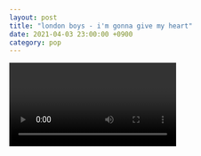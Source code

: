 ```yaml
---
layout: post
title: "london boys - i'm gonna give my heart"
date: 2021-04-03 23:00:00 +0900
category: pop
---
```


<div class="video-container">
    <video id="player" class="video-js vjs-default-skin vjs-big-play-centered" data-json="/public/json/pop/london boys - i'm gonna give my heart.json"></video>
</div>

```
```